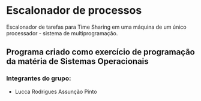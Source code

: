 # Escalonador de processos
Escalonador de tarefas para Time Sharing em uma máquina de um único processador - sistema de multiprogramação.

## Programa criado como exercício de programação da matéria de Sistemas Operacionais
### Integrantes do grupo:
* Lucca Rodrigues Assunção Pinto
